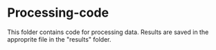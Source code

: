 # Processing-code

This folder contains code for processing data.  Results are saved in the approprite file in the "results" folder.

